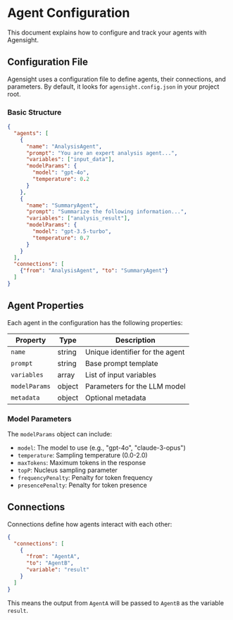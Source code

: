 # Agent Configuration

This document explains how to configure and track your agents with Agensight.

## Configuration File

Agensight uses a configuration file to define agents, their connections, and parameters. By default, it looks for `agensight.config.json` in your project root.

### Basic Structure

```json
{
  "agents": [
    {
      "name": "AnalysisAgent",
      "prompt": "You are an expert analysis agent...",
      "variables": ["input_data"],
      "modelParams": {
        "model": "gpt-4o",
        "temperature": 0.2
      }
    },
    {
      "name": "SummaryAgent",
      "prompt": "Summarize the following information...",
      "variables": ["analysis_result"],
      "modelParams": {
        "model": "gpt-3.5-turbo",
        "temperature": 0.7
      }
    }
  ],
  "connections": [
    {"from": "AnalysisAgent", "to": "SummaryAgent"}
  ]
}
```

## Agent Properties

Each agent in the configuration has the following properties:

| Property | Type | Description |
|----------|------|-------------|
| `name` | string | Unique identifier for the agent |
| `prompt` | string | Base prompt template |
| `variables` | array | List of input variables |
| `modelParams` | object | Parameters for the LLM model |
| `metadata` | object | Optional metadata |

### Model Parameters

The `modelParams` object can include:

- `model`: The model to use (e.g., "gpt-4o", "claude-3-opus")
- `temperature`: Sampling temperature (0.0-2.0)
- `maxTokens`: Maximum tokens in the response
- `topP`: Nucleus sampling parameter
- `frequencyPenalty`: Penalty for token frequency
- `presencePenalty`: Penalty for token presence

## Connections

Connections define how agents interact with each other:

```json
{
  "connections": [
    {
      "from": "AgentA",
      "to": "AgentB",
      "variable": "result"
    }
  ]
}
```

This means the output from `AgentA` will be passed to `AgentB` as the variable `result`.

```